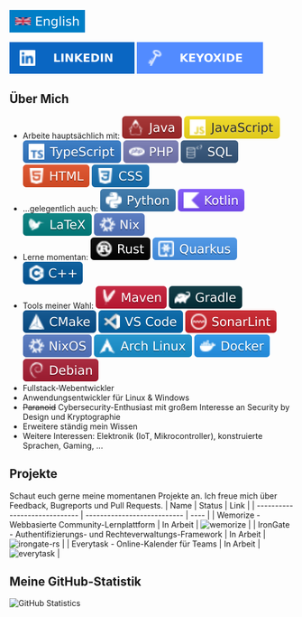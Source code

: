 [![en](./assets/badge-en.svg)](README.md) 

[<picture><source media="(prefers-color-scheme: dark)" srcset="./assets/badge-linkedin-dark.svg"><img alt="LinkedIn" src="./assets/badge-linkedin.svg"></picture>](https://www.linkedin.com/in/friedrich-z)
[<picture><source media="(prefers-color-scheme: dark)" srcset="./assets/badge-keyoxide-dark.svg"><img alt="Keyoxide" src="./assets/badge-keyoxide.svg"></picture>](https://keyoxide.frizim.com/dev%40frizim.com)
## Über Mich
- Arbeite hauptsächlich mit:  <picture><source media="(prefers-color-scheme: dark)" srcset="./assets/badge-java-dark.svg"><img alt="Java" src="./assets/badge-java.svg"></picture> <picture><source media="(prefers-color-scheme: dark)" srcset="./assets/badge-javascript-dark.svg"><img alt="JavaScript" src="./assets/badge-javascript.svg"></picture> <picture><source media="(prefers-color-scheme: dark)" srcset="./assets/badge-typescript-dark.svg"><img alt="TypeScript" src="./assets/badge-typescript.svg"></picture> <picture><source media="(prefers-color-scheme: dark)" srcset="./assets/badge-php-dark.svg"><img alt="PHP" src="./assets/badge-php.svg"></picture> <picture><source media="(prefers-color-scheme: dark)" srcset="./assets/badge-sql-dark.svg"><img alt="SQL" src="./assets/badge-sql.svg"></picture> <picture><source media="(prefers-color-scheme: dark)" srcset="./assets/badge-html-dark.svg"><img alt="HTML" src="./assets/badge-html.svg"></picture> <picture><source media="(prefers-color-scheme: dark)" srcset="./assets/badge-css-dark.svg"><img alt="CSS" src="./assets/badge-css.svg"></picture>
- ...gelegentlich auch:  <picture><source media="(prefers-color-scheme: dark)" srcset="./assets/badge-python-dark.svg"><img alt="Python" src="./assets/badge-python.svg"></picture> <picture><source media="(prefers-color-scheme: dark)" srcset="./assets/badge-kotlin-dark.svg"><img alt="Kotlin" src="./assets/badge-kotlin.svg"></picture> <picture><source media="(prefers-color-scheme: dark)" srcset="./assets/badge-latex-dark.svg"><img alt="LaTeX" src="./assets/badge-latex.svg"></picture> <picture><source media="(prefers-color-scheme: dark)" srcset="./assets/badge-nix-dark.svg"><img alt="Nix" src="./assets/badge-nix.svg"></picture>
- Lerne momentan:  <picture><source media="(prefers-color-scheme: dark)" srcset="./assets/badge-rust-dark.svg"><img alt="Rust" src="./assets/badge-rust.svg"></picture> <picture><source media="(prefers-color-scheme: dark)" srcset="./assets/badge-quarkus-dark.svg"><img alt="Quarkus" src="./assets/badge-quarkus.svg"></picture> <picture><source media="(prefers-color-scheme: dark)" srcset="./assets/badge-c++-dark.svg"><img alt="C++" src="./assets/badge-c++.svg"></picture>
- Tools meiner Wahl:  <picture><source media="(prefers-color-scheme: dark)" srcset="./assets/badge-maven-dark.svg"><img alt="Maven" src="./assets/badge-maven.svg"></picture> <picture><source media="(prefers-color-scheme: dark)" srcset="./assets/badge-gradle-dark.svg"><img alt="Gradle" src="./assets/badge-gradle.svg"></picture> <picture><source media="(prefers-color-scheme: dark)" srcset="./assets/badge-cmake-dark.svg"><img alt="CMake" src="./assets/badge-cmake.svg"></picture> <picture><source media="(prefers-color-scheme: dark)" srcset="./assets/badge-vscode-dark.svg"><img alt="VS Code" src="./assets/badge-vscode.svg"></picture> <picture><source media="(prefers-color-scheme: dark)" srcset="./assets/badge-sonarlint-dark.svg"><img alt="SonarLint" src="./assets/badge-sonarlint.svg"></picture> <picture><source media="(prefers-color-scheme: dark)" srcset="./assets/badge-nixos-dark.svg"><img alt="NixOS" src="./assets/badge-nixos.svg"></picture> <picture><source media="(prefers-color-scheme: dark)" srcset="./assets/badge-archlinux-dark.svg"><img alt="Arch Linux" src="./assets/badge-archlinux.svg"></picture> <picture><source media="(prefers-color-scheme: dark)" srcset="./assets/badge-docker-dark.svg"><img alt="Docker" src="./assets/badge-docker.svg"></picture> <picture><source media="(prefers-color-scheme: dark)" srcset="./assets/badge-debian-dark.svg"><img alt="Debian" src="./assets/badge-debian.svg"></picture>
- Fullstack-Webentwickler
- Anwendungsentwickler für Linux &amp; Windows
- ~~Paranoid~~ Cybersecurity-Enthusiast mit großem Interesse an Security by Design und Kryptographie
- Erweitere ständig mein Wissen
- Weitere Interessen: Elektronik (IoT, Mikrocontroller), konstruierte Sprachen, Gaming, ...

## Projekte
Schaut euch gerne meine momentanen Projekte an. Ich freue mich über Feedback, Bugreports und Pull Requests.
| Name | Status | Link |
| ----------------------------- | --------------------------- | ---- |
| Wemorize - Webbasierte Community-Lernplattform | In Arbeit | ![wemorize](https://github.com/frizim/wemorize) |
| IronGate - Authentifizierungs- und Rechteverwaltungs-Framework | In Arbeit | ![irongate-rs](https://github.com/frizim/irongate-rs) |
| Everytask - Online-Kalender für Teams | In Arbeit | ![everytask](https://github.com/frizim/everytask) |

## Meine GitHub-Statistik
![GitHub Statistics](https://github-readme-stats.vercel.app/api?username=frizim)
